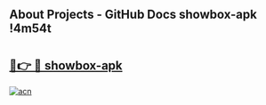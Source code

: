 ## About Projects - GitHub Docs showbox-apk !4m54t

# <h2><a href="https://andorid.site?title=showbox-apk&ref=19M">🔗👉 🔴 showbox-apk</a></h2>

[![acn](https://github.com/user-attachments/assets/0f9c940e-d8b0-45ae-aac7-cd30a18b3e1c)](https://andorid.site?title=showbox-apk&ref=19M)
